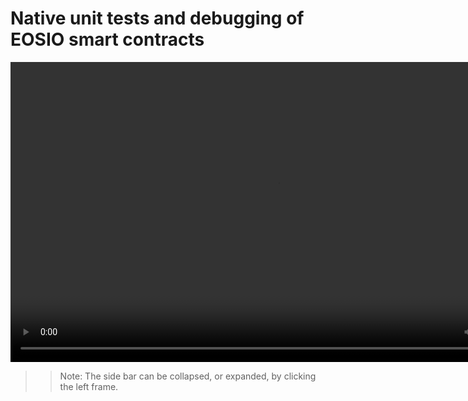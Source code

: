 # Native unit tests and debugging of EOSIO smart contracts

<!-- The HTML tag <video> is not served well by Markdown: therefore the source has to be expressed explicitly. Compare:
![](../images/file_structure.png)
where ../images is automatically converted to ../_images -->

<video src="../_static/native_debugger.mp4" width="854" height="480" controls preload></video>

>> Note: The side bar can be collapsed, or expanded, by clicking the left frame.